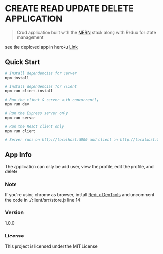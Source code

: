 # CREATE READ UPDATE DELETE APPLICATION

> Crud application built with the [M](https://www.mongodb.com/)[E](https://expressjs.com/)[R](https://reactjs.org/)[N](https://nodejs.org/) stack along with Redux for state management

see the deployed app in heroku [Link](https://merrncrud.herokuapp.com/)

## Quick Start

```bash
# Install dependencies for server
npm install

# Install dependencies for client
npm run client-install

# Run the client & server with concurrently
npm run dev

# Run the Express server only
npm run server

# Run the React client only
npm run client

# Server runs on http://localhost:5000 and client on http://localhost:3000
```

## App Info

The application can only be add user, view the profile, edit the profile, and delete

### Note

If you're using chrome as browser, install [ Redux DevTools](https://chrome.google.com/webstore/detail/redux-devtools/lmhkpmbekcpmknklioeibfkpmmfibljd) and uncomment the code in ./client/src/store.js line 14

### Version

1.0.0

### License

This project is licensed under the MIT License
